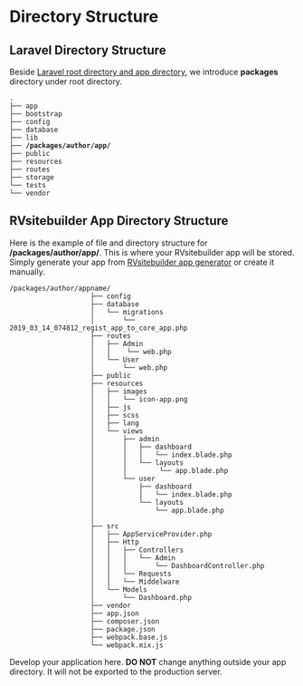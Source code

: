# Directory Structure

## Laravel Directory Structure

Beside [Laravel root directory and app directory](https://laravel.com/docs/master/structure), we introduce **packages** directory under root directory.  

<pre><code>.
├── app
├── bootstrap
├── config
├── database
├── lib
├── <b>/packages/author/app/</b>
├── public
├── resources
├── routes
├── storage
└── tests
└── vendor</code></pre>
 

## RVsitebuilder App Directory Structure 


Here is the example of file and directory structure for **/packages/author/app/**. This is where your RVsitebuilder app will be stored. Simply generate your app from [RVsitebuilder app generator](creating-new-app.md) or create it manually.

```
/packages/author/appname/
                    ├── config
                    ├── database
                    │   └── migrations
                    │       └── 2019_03_14_074812_regist_app_to_core_app.php
                    ├── routes
                    │   ├── Admin
                    │   │    └── web.php
                    │   └── User
                    │       └── web.php
                    ├── public
                    ├── resources
                    │   ├── images
                    │   │   └── icon-app.png
                    │   ├── js
                    │   ├── scss
                    │   ├── lang
                    │   └── views
                    │       ├── admin
                    │       │   ├── dashboard
                    │       │   │   └── index.blade.php
                    │       │   └── layouts
                    │       │        └── app.blade.php
                    │       └── user
                    │           ├── dashboard
                    │           │   └── index.blade.php
                    │           └── layouts
                    │               └── app.blade.php
                    │
                    ├── src
                    │   ├── AppServiceProvider.php
                    │   ├── Http
                    │   │   ├── Controllers
                    │   │   │   └── Admin
                    │   │   │       └── DashboardController.php
                    │   │   └── Requests
                    │   │   └── Middelware           
                    │   └── Models
                    │       └── Dashboard.php
                    ├── vendor
                    ├── app.json
                    ├── composer.json
                    ├── package.json
                    ├── webpack.base.js
                    └── webpack.mix.js
```
 
Develop your application here. **DO NOT** change anything outside your app directory. It will not be exported to the production server. 
